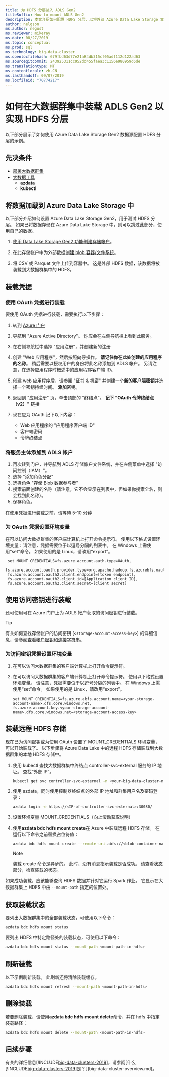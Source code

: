 ```yaml
---
title: 为 HDFS 分层装入 ADLS Gen2
titleSuffix: How to mount ADLS Gen2
description: 本文介绍如何配置 HDFS 分层，以将外部 Azure Data Lake Storage 文件系统装载到上的[!INCLUDE[big-data-clusters-2019](../includes/ssbigdataclusters-ver15.md)]HDFS 中。
author: nelgson
ms.author: negust
ms.reviewer: mikeray
ms.date: 08/27/2019
ms.topic: conceptual
ms.prod: sql
ms.technology: big-data-cluster
ms.openlocfilehash: 679fbd63d77e21a84db315cf05adf112d122ad63
ms.sourcegitcommit: 243925311cc952dd455faea3c1156e980959d6de
ms.translationtype: MT
ms.contentlocale: zh-CN
ms.lasthandoff: 09/07/2019
ms.locfileid: "70774217"
---
```

# <a name="how-to-mount-adls-gen2-for-hdfs-tiering-in-a-big-data-cluster"></a>如何在大数据群集中装载 ADLS Gen2 以实现 HDFS 分层

以下部分展示了如何使用 Azure Data Lake Storage Gen2 数据源配置 HDFS 分层的示例。

## <a name="prerequisites"></a>先决条件

- [部署大数据群集](deployment-guidance.md)
- [大数据工具](deploy-big-data-tools.md)
  - **azdata**
  - **kubectl**

## <a id="load"></a> 将数据加载到 Azure Data Lake Storage 中

以下部分介绍如何设置 Azure Data Lake Storage Gen2，用于测试 HDFS 分层。 如果已将数据存储在 Azure Data Lake Storage 中，则可以跳过此部分，使用自己的数据。

1. [使用 Data Lake Storage Gen2 功能创建存储帐户](https://docs.microsoft.com/azure/storage/blobs/data-lake-storage-quickstart-create-account)。

1. 在此存储帐户中为外部数据[创建 blob 容器/文件系统](https://docs.microsoft.com/azure/storage/blobs/storage-quickstart-blobs-portal)。

1. 将 CSV 或 Parquet 文件上传到容器中。 这是外部 HDFS 数据，该数据将被装载到大数据群集中的 HDFS。

## <a name="credentials-for-mounting"></a>装载凭据

### <a name="use-oauth-credentials-to-mount"></a>使用 OAuth 凭据进行装载

要使用 OAuth 凭据进行装载，需要执行以下步骤：

1. 转到 [Azure 门户](https://portal.azure.com)
1. 导航到 "Azure Active Directory"。 你应会在左侧导航栏上看到此服务。
1. 在右侧导航栏中选择 "应用注册"，并创建新的注册
1. 创建 "Web 应用程序"，然后按照向导操作。 **请记住你在此处创建的应用程序的名称**。 稍后需要以授权用户的身份将此名称添加到 ADLS 帐户。 另请注意，在选择应用程序时概述中的应用程序客户端 ID。
1. 创建 web 应用程序后，请参阅 "证书 & 机密" 并创建一个**新的客户端密钥**并选择一个密钥持续时间。 **添加**密钥。
1.  返回到 "应用注册" 页，单击顶部的 "终结点"。 **记下 "OAuth 令牌终结点（v2）"** 链接
1. 现在应为 OAuth 记下以下内容：

    - Web 应用程序的 "应用程序客户端 ID"
    - 客户端密码
    - 令牌终结点

### <a name="adding-the-service-principal-to-your-adls-account"></a>将服务主体添加到 ADLS 帐户

1. 再次转到门户，并导航到 ADLS 存储帐户文件系统，并在左侧菜单中选择 "访问控制（IAM）"。
1. 选择 "添加角色分配" 
1. 选择角色 "存储 Blob 数据参与者"
1. 搜索前面创建的名称（请注意，它不会显示在列表中，但如果你搜索全名，则会找到此名称）。
1. 保存角色。

在使用凭据进行装载之前，请等待 5-10 分钟

### <a name="set-environment-variable-for-oauth-credentials"></a>为 OAuth 凭据设置环境变量

在可以访问大数据群集的客户端计算机上打开命令提示符。 使用以下格式设置环境变量：请注意，凭据需要位于以逗号分隔的列表中。 在 Windows 上需使用“set”命令。 如果使用的是 Linux，请改用“export”。

   ```text
    set MOUNT_CREDENTIALS=fs.azure.account.auth.type=OAuth,
    fs.azure.account.oauth.provider.type=org.apache.hadoop.fs.azurebfs.oauth2.ClientCredsTokenProvider,
    fs.azure.account.oauth2.client.endpoint=[token endpoint],
    fs.azure.account.oauth2.client.id=[Application client ID],
    fs.azure.account.oauth2.client.secret=[client secret]
   ```

## <a name="use-access-keys-to-mount"></a>使用访问密钥进行装载

还可使用可在 Azure 门户上为 ADLS 帐户获取的访问密钥进行装载。

 > [!TIP]
   > 有关如何查找存储帐户的访问密钥 (`<storage-account-access-key>`) 的详细信息，请参阅[查看帐户密钥和连接字符串](/azure/storage/common/storage-account-manage#view-account-keys-and-connection-string)。

### <a name="set-environment-variable-for-access-key-credentials"></a>为访问密钥凭据设置环境变量

1. 在可以访问大数据群集的客户端计算机上打开命令提示符。

1. 在可以访问大数据群集的客户端计算机上打开命令提示符。 使用以下格式设置环境变量。 请注意，凭据需要位于以逗号分隔的列表中。 在 Windows 上需使用“set”命令。 如果使用的是 Linux，请改用“export”。

   ```text
   set MOUNT_CREDENTIALS=fs.azure.abfs.account.name=<your-storage-account-name>.dfs.core.windows.net,
   fs.azure.account.key.<your-storage-account-name>.dfs.core.windows.net=<storage-account-access-key>
   ```

## <a id="mount"></a>装载远程 HDFS 存储

现在已为访问密钥或为使用 OAuth 设置了 MOUNT_CREDENTIALS 环境变量，可以开始装载了。 以下步骤将 Azure Data Lake 中的远程 HDFS 存储装载到大数据群集的本地 HDFS 存储中。

1. 使用 kubectl 查找大数据群集中终结点 controller-svc-external 服务的 IP 地址。 查找“外部 IP”。

   ```bash
   kubectl get svc controller-svc-external -n <your-big-data-cluster-name>
   ```

1. 使用 azdata，同时使用控制器终结点的外部 IP 地址和群集用户名及密码登录：

   ```bash
   azdata login -e https://<IP-of-controller-svc-external>:30080/
   ```
1. 设置环境变量 MOUNT_CREDENTIALS（向上滚动获取说明）

1. 使用**azdata bdc hdfs mount create**在 Azure 中装载远程 HDFS 存储。 在运行以下命令之前替换占位符值：

   ```bash
   azdata bdc hdfs mount create --remote-uri abfs://<blob-container-name>@<storage-account-name>.dfs.core.windows.net/ --mount-path /mounts/<mount-name>
   ```

   > [!NOTE]
   > 装载 create 命令是异步的。 此时，没有消息指示装载是否成功。 请查看[状态](#status)部分，检查装载的状态。

如果成功装载，应该能够查询 HDFS 数据并针对它运行 Spark 作业。 它显示在大数据群集上 HDFS 中由 `--mount-path` 指定的位置处。

## <a id="status"></a> 获取装载状态

要列出大数据群集中的全部装载状态，可使用以下命令：

```bash
azdata bdc hdfs mount status
```

要列出 HDFS 中特定路径处的装载状态，可使用以下命令：

```bash
azdata bdc hdfs mount status --mount-path <mount-path-in-hdfs>
```

## <a name="refresh-a-mount"></a>刷新装载

以下示例刷新装载。 此刷新还将清除装载缓存。

```bash
azdata bdc hdfs mount refresh --mount-path <mount-path-in-hdfs>
```

## <a id="delete"></a> 删除装载

若要删除装载，请使用**azdata bdc hdfs mount delete**命令，并在 hdfs 中指定装载路径：

```bash
azdata bdc hdfs mount delete --mount-path <mount-path-in-hdfs>
```

## <a name="next-steps"></a>后续步骤

有关的详细信息[!INCLUDE[big-data-clusters-2019](../includes/ssbigdataclusters-ver15.md)]，请参阅[什么[!INCLUDE[big-data-clusters-2019](../includes/ssbigdataclusters-ver15.md)]是？](big-data-cluster-overview.md)。

